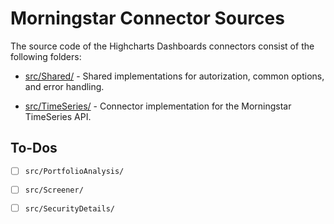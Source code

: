 Morningstar Connector Sources
=============================

The source code of the Highcharts Dashboards connectors consist of the following
folders:

* [src/Shared/] - Shared implementations for autorization, common options, and
                  error handling.

* [src/TimeSeries/] - Connector implementation for the Morningstar TimeSeries
                      API.



To-Dos
------

- [ ] `src/PortfolioAnalysis/`

- [ ] `src/Screener/`

- [ ] `src/SecurityDetails/`



<!-- Link References -->

[src/Shared/]: ./Shared/README.md

[src/TimeSeries/]: ./TimeSeries/README.md
